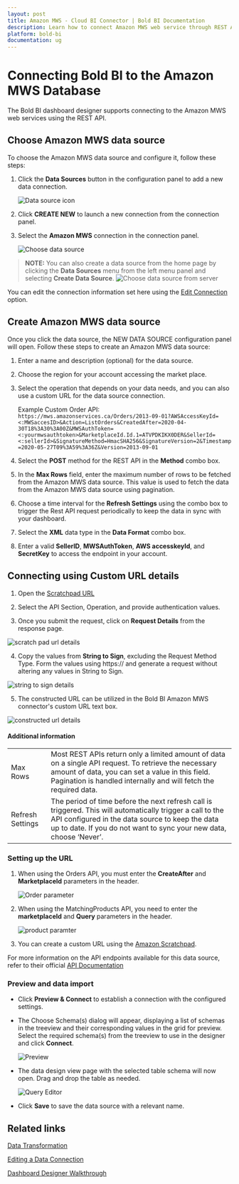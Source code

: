 ```yaml
---
layout: post
title: Amazon MWS - Cloud BI Connector | Bold BI Documentation
description: Learn how to connect Amazon MWS web service through REST API endpoint with cloud-hosted Bold BI and create data source.
platform: bold-bi
documentation: ug
---
```


# Connecting Bold BI to the Amazon MWS Database
The Bold BI dashboard designer supports connecting to the Amazon MWS web services using the REST API.

## Choose Amazon MWS data source
To choose the Amazon MWS data source and configure it, follow these steps:
1. Click the **Data Sources** button in the configuration panel to add a new data connection.

     ![Data source icon](/static/assets/working-with-datasource/data-connectors/images/common/DataSourcesIcon.png)

2. Click **CREATE NEW** to launch a new connection from the connection panel.
3. Select the **Amazon MWS** connection in the connection panel.

     ![Choose data source](/static/assets/working-with-datasource/data-connectors/images/AmazonMWS/ChooseDS.png)

> **NOTE:**  You can also create a data source from the home page by clicking the **Data Sources** menu from the left menu panel and selecting **Create Data Source**.
     ![Choose data source from server](/static/assets/working-with-datasource/data-connectors/images/AmazonMWS/ChooseDS_server.png)

You can edit the connection information set here using the [Edit Connection](/working-with-data-sources/editing-a-data-connection/) option.

## Create Amazon MWS data source
Once you click the data source, the NEW DATA SOURCE configuration panel will open. Follow these steps to create an Amazon MWS data source:
1. Enter a name and description (optional) for the data source.
2. Choose the region for your account accessing the market place.
3. Select the operation that depends on your data needs, and you can also use a custom URL for the data source connection.

     Example Custom Order API: `https://mws.amazonservices.ca/Orders/2013-09-01?AWSAccessKeyId=<:MWSaccesID>&Action=ListOrders&CreatedAfter=2020-04-30T18%3A30%3A00Z&MWSAuthToken=<:yourmwsauthtoken>&MarketplaceId.Id.1=ATVPDKIKX0DER&SellerId=<:sellerId>&SignatureMethod=HmacSHA256&SignatureVersion=2&Timestamp=2020-05-27T09%3A59%3A36Z&Version=2013-09-01`

4. Select the **POST** method for the REST API in the **Method** combo box.
5. In the **Max Rows** field, enter the maximum number of rows to be fetched from the Amazon MWS data source. This value is used to fetch the data from the Amazon MWS data source using pagination.
6. Choose a time interval for the **Refresh Settings** using the combo box to trigger the Rest API request periodically to keep the data in sync with your dashboard.
7. Select the **XML** data type in the **Data Format** combo box.
8. Enter a valid **SellerID**, **MWSAuthToken**, **AWS accesskeyId**, and **SecretKey** to access the endpoint in your account.

## Connecting using Custom URL details

1. Open the [Scratchpad URL](https://mws.amazonservices.ca/scratchpad/index.html)

2. Select the API Section, Operation, and provide authentication values. 

3. Once you submit the request, click on **Request Details** from the response page.

![scratch pad url details](/static/assets/working-with-datasource/data-connectors/images/AmazonMWS/scratchpad.png)

4. Copy the values from **String to Sign**, excluding the Request Method Type. Form the values using https:// and generate a request without altering any values in String to Sign.

![string to sign details](/static/assets/working-with-datasource/data-connectors/images/AmazonMWS/stringtosign.png)

5. The constructed URL can be utilized in the Bold BI Amazon MWS connector's custom URL text box.

![constructed url details](/static/assets/working-with-datasource/data-connectors/images/AmazonMWS/constructedurl.png)

#### Additional information
<table width="600">
<tr>
<td>
Max Rows
</td>
<td>
Most REST APIs return only a limited amount of data on a single API request. To retrieve the necessary amount of data, you can set a value in this field. Pagination is handled internally and will fetch the required data.
</td>
</tr>
<tr>
<td>
Refresh Settings
</td>
<td>
The period of time before the next refresh call is triggered. This will automatically trigger a call to the API configured in the data source to keep the data up to date. If you do not want to sync your new data, choose ‘Never’.
</td>
</tr>
</table>

### Setting up the URL
1. When using the Orders API, you must enter the **CreateAfter** and **MarketplaceId** parameters in the header.

    ![Order parameter](/static/assets/working-with-datasource/data-connectors/images/AmazonMWS/Order_parameter.png)

2. When using the MatchingProducts API, you need to enter the **marketplaceId** and **Query** parameters in the header.

    ![product paramter](/static/assets/working-with-datasource/data-connectors/images/AmazonMWS/Product_parameter.png)

3. You can create a custom URL using the [Amazon Scratchpad](https://mws.amazonservices.com/scratchpad/index.html).

For more information on the API endpoints available for this data source, refer to their official [API Documentation](https://developer-docs.amazon.com/sp-api/docs/welcome)

### Preview and data import
* Click **Preview & Connect** to establish a connection with the configured settings.
* The Choose Schema(s) dialog will appear, displaying a list of schemas in the treeview and their corresponding values in the grid for preview. Select the required schema(s) from the treeview to use in the designer and click **Connect**.

    ![Preview](/static/assets/working-with-datasource/data-connectors/images/common/Preview.png)

* The data design view page with the selected table schema will now open. Drag and drop the table as needed.

    ![Query Editor](/static/assets/working-with-datasource/data-connectors/images/common/QueryEditor.png)

* Click **Save** to save the data source with a relevant name.

## Related links
[Data Transformation](/working-with-data-sources/data-modeling/joining-table/)

[Editing a Data Connection](/working-with-data-sources/editing-a-data-connection/)   

[Dashboard Designer Walkthrough](/getting-started/creating-dashboard/)
